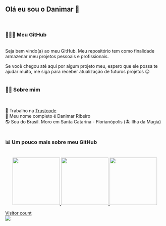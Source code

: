 ## Olá eu sou o Danimar 👋
<br>

### 👨🏻‍💻 Meu GitHub
<br>
Seja bem vindo(a) ao meu GitHub. Meu repositório tem como finalidade armazenar meu projetos pessoais e profissionais. 

<br>

Se você chegou até aqui por algum projeto meu, espero que ele possa te ajudar muito, me siga para receber atualização de futuros projetos 😉

#

### 🙋🏻 Sobre mim
<br>

💼 Trabalho na [Trustcode](https://trustcode.com.br/) <br>
👀 Meu nome completo é Danimar Ribeiro <br>
🌎 Sou do Brasil. Moro em Santa Catarina - Florianópolis (🏝️ Ilha da Magia)
<br>

#

### 📊 Um pouco mais sobre meu GitHub

<div align="center">
<br>
  <a href="https://github.com/danimaribeiro">
  <img height="150em" src="https://github-readme-stats.vercel.app/api?username=danimaribeiro&show_icons=true&theme=dracula&include_all_commits=true&count_private=true"/>
  <img height="150em" src="https://github-readme-stats.vercel.app/api/top-langs/?username=danimaribeiro&layout=compact&langs_count=7&theme=dark"/>
  <img height="150em" src="https://github-readme-streak-stats.herokuapp.com/?user=danimaribeiro&theme=dark&hide_border=true" />
</div>
  



<p > 
  Visitor count<br>
  <img src="https://profile-counter.glitch.me/danimaribeiro/count.svg" />
</p>
